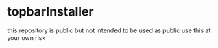  # topbarInstaller

 this repository is public but not intended to be used as public
 use this at your own risk
 